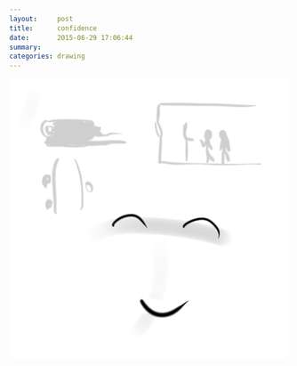 ```yaml
---
layout:     post
title:      confidence
date:       2015-06-29 17:06:44
summary:    
categories: drawing
---
```

![confidence](/images/_diary/confidence.png "I always appear to be confident. However, I am not. I am trying to become consistent.")